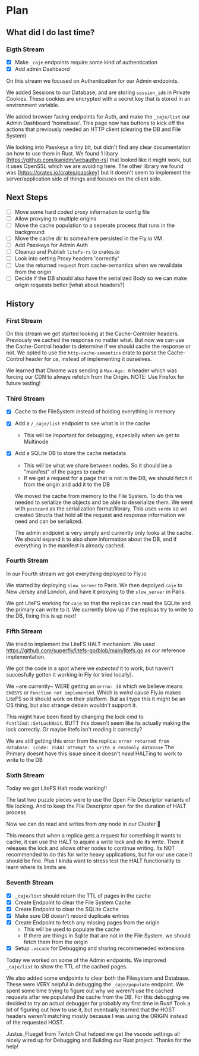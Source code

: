 # Plan

## What did I do last time?

### Eigth Stream

- [x] Make `_caje` endpoints require some kind of authentication
- [x] Add admin Dashbaord

On this stream we focused on Authentication for our Admin endpoints.

We added Sessions to our Database, and are storing `session_id`s in Private Cookies.
These cookies are encrypted with a secret key that is stored in an environment variable.

We added browser facing endpoints for Auth, and make the `_caje/list` our Admin Dashboard 'homebase'.
This page now has buttons to kick off the actions that previously needed an HTTP client (clearing the DB
and File System)

We looking into Passkeys a tiny bit, but didn't find any clear documentation on how to use them in Rust.
We found 1 libary [https://github.com/kanidm/webauthn-rs] that looked like it might work, but it uses OpenSSL which we are avoiding here.
The other library we found was [https://crates.io/crates/passkey] but it doesn't seem to implement the server/application side of things and focuses on the client side.

## Next Steps

- [ ] Move some hard coded proxy information to config file
- [ ] Allow proxying to multiple origins
- [ ] Move the cache population to a seperate process that runs in the background
- [ ] Move the cache dir to somewhere persisted in the Fly.io VM
- [ ] Add Passkeys for Admin Auth
- [ ] Cleanup and Publish `litefs-rs` to crates.io
- [ ] Look into setting Proxy headers 'correctly'
- [ ] Use the returned `request` from cache-semantics when we revalidate from the origin
- [ ] Decide if the DB should also have the serialized Body so we can make origin requests better [what about headers?]

## History

### First Stream

On this stream we got started looking at the Cache-Controler headers. Previously we cached the response no matter what.
But now we can use the Cache-Control header to determine if we should cache the response or not.
We opted to use the `http-cache-semantics` crate to parse the Cache-Control header for us, instead of implementing it ourselves.

We learned that Chrome was sending a `Max-Age: 0` header which was forcing our CDN to always refetch from the Origin.
NOTE: Use Firefox for future testing!

### Third Stream

- [x] Cache to the FileSystem instead of holding everything in memory
- [x] Add a `/_caje/list` endpoint to see what is in the cache
  - This will be important for debugging, especially when we get to Multinode
- [x] Add a SQLite DB to store the cache metadata

  - This will be what we share between nodes. So it should be a "manifest" of the pages to cache
  - If we get a request for a page that is not in the DB, we should fetch it from the origin and add it to the DB

  We moved the cache from memory to the File System. To do this we needed to serialize the objects and be able to deserialize them. We went with `postcard` as the serialization format/library. This uses `serde` so we created Structs that hold all the request and response information we need and can be serialized.

  The admin endpoint is very simply and currently only looks at the cache. We should expand it to also show information about the DB, and if everything in the manifest is already cached.

### Fourth Stream

In our Fourth stream we got everything deployed to Fly.io

We started by deploying `slow_server` to Paris.
We then depolyed `caje` to New Jersey and London, and have it proxying to the `slow_server` in Paris.

We got LiteFS working for `caje` so that the replicas can read the SQLite and the primary can write to it.
We currently blow up if the replicas try to write to the DB, fixing this is up next!

### Fifth Stream

We tried to implement the LiteFS HALT mechanism. We used <https://github.com/superfly/litefs-go/blob/main/litefs.go> as our
reference implementation.

We got the code in a spot where we _expected_ it to work, but haven't succesfully gotten it working in Fly (or tried locally).

We ~are currently~ WERE getting an `errno: 38` which we believe means `ENOSYS` or `Function not implemented`. Which is _weird_ cause Fly.io makes LiteFS so it should work on their platform. But as I type this it might be an OS thing, but also strange debain wouldn't support it.

This might have been fixed by changing the lock cmd to `FcntlCmd::SetLockWait`. BUTT this doesn't seem like its actually making the lock correctly. Or maybe litefs isn't reading it correctly?

We are still getting this error from the replica: `error returned from database: (code: 1544) attempt to write a readonly database`
The Primary doesnt have this issue since it doesn't _need_ HALTing to work to write to the DB

### Sixth Stream

Today we got LiteFS Halt mode working!!

The last two puzzle pieces were to use the Open File Descriptor variants of file locking.
And to keep the File Descriptor open for the duration of HALT process

Now we can do read and writes from _any_ node in our Cluster :tada:

This means that when a replica gets a request for something it wants to cache, it can use the HALT
to aquire a write lock and do its write. Then it releases the lock and allows other nodes to continue writing.
Its NOT recommended to do this for write heavy applications, but for our use case it should be fine.
Plus I kinda want to stress test the HALT functionality to learn where its limits are.

### Seventh Stream

- [x] `_caje/list` should return the TTL of pages in the cache
- [x] Create Endpoint to clear the File System Cache
- [x] Create Endpoint to clear the SQLite Cache
- [x] Make sure DB doesn't record duplicate entries
- [x] Create Endpoint to fetch any missing pages from the origin
  - This will be used to populate the cache
  - If there are things in Sqlite that are not in the File System, we should fetch them from the origin
- [x] Setup `.vscode` for Debugging and sharing recommeneded extensions

Today we worked on some of the Admin endpoints. We improved `_caje/list` to show the TTL of the cached pages.

We also added some endpoints to clear both the Filesystem and Database. These were VERY helpful in debugging
the `_caje/populate` endpoint.
We spent some time trying to figure out why we weren't use the cached requests after we populated the cache from the DB. For this debugging we decided to try an actual debugger for probably my first time in Rust!
Took a bit of figuring out how to use it, but eventually learned that the HOST headers weren't matching mostly because I was using the ORIGIN instead of the requested HOST.

Justus_Fluegel from Twitch Chat helped me get the vscode settings all nicely wired up for Debugging and Building our Rust project. Thanks for the help!
